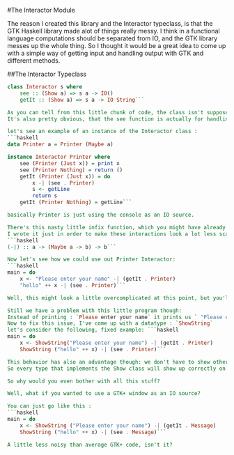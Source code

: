 #The Interactor Module

The reason I created this library and the Interactor typeclass, is that the GTK Haskell library made alot of things really messy.
I think in a functional language computations should be separated from IO, and the GTK library messes up the whole thing.
So I thought it would be a great idea to come up with a simple way of getting input and handling output with GTK and
different methods.

##The Interactor Typeclass

```haskell
class Interactor s where
    see :: (Show a) => s a -> IO()
    getIt :: (Show a) => s a -> IO String```

As you can tell from this little chunk of code, the class isn't supposed to be implemented for concrete types, but for type constructors.
It's also pretty obvious, that the see function is actually for handling Output and the getIt function works as input.

let's see an example of an instance of the Interactor class :
```haskell
data Printer a = Printer (Maybe a)

instance Interactor Printer where
    see (Printer (Just x)) = print x
    see (Printer Nothing) = return ()
    getIt (Printer (Just x)) = do
        x -| (see . Printer)
        s <- getLine
        return s
    getIt (Printer Nothing) = getLine```

basically Printer is just using the console as an IO source.

There's this nasty little infix function, which you might have already noticed : `(-|)`
I wrote it just in order to make these interactions look a lot less scary, here goes it's type signature :
```haskell
(-|) :: a -> (Maybe a -> b) -> b```

Now let's see how we could use out Printer Interactor:
```haskell
main = do
	x <- "Please enter your name" -| (getIt . Printer)
	"hello" ++ x -| (see . Printer)```

Well, this might look a little overcomplicated at this point, but you'll see the point of it I promise.

Still we have a problem with this little program though:
Instead of printing : `Please enter your name` it prints us ` "Please enter your name" `
Now to fix this issue, I've come up with a datatype : `ShowString`
let's consider the following, fixed example: ```haskell
main = do
	x <- ShowString("Please enter your name") -| (getIt . Printer)
	ShowString ("hello" ++ x) -| (see . Printer)```

This behavior has also an advantage though: we don't have to show other types every single time.
So every type that implements the Show class will show up correctly on our output.

So why would you even bother with all this stuff?

Well, what if you wanted to use a GTK+ window as an IO source?

You can just go like this :
```haskell
main = do
	x <- ShowString ("Please enter your name") -| (getIt . Message)
	ShowString ("hello" ++ x) -| (see . Message)```

A little less noisy than average GTK+ code, isn't it? 
